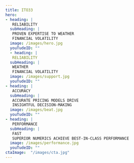 ```yaml
---
title: ITO33
hero:
- heading: | 
   RELIABILITY 
  subHeading: |
   PROVEN EXPERTISE TO WEATHER   
   FINANCIAL VOLATILITY
  image: /images/hero.jpg
  youTudeID: ""
  - heading: | 
   RELIABILITY 
  subHeading: |
   WEATHER   
   FINANCIAL VOLATILITY
  image: /images/support.jpg
  youTudeID: ""
- heading: | 
   ACCURACY
  subHeading: |
   ACCURATE PRICING MODELS DRIVE 
   INSIGHTFUL DECISION-MAKING   
  image: /images/beat.jpg
  youTudeID: ""
- heading: | 
   PERFORMANCE
  subHeading: |
   FAST
   SUPERIOR NUMERICS ACHIEVE BEST-IN-CLASS PERFORMANCE
  image: /images/performance.jpg
  youTudeID: ""
ctaImage:  "/images/cta.jpg"
---
```


